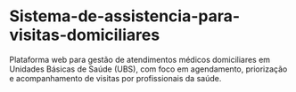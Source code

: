 # Sistema-de-assistencia-para-visitas-domiciliares
Plataforma web para gestão de atendimentos médicos domiciliares em Unidades Básicas de Saúde (UBS), com foco em agendamento, priorização e acompanhamento de visitas por profissionais da saúde.
